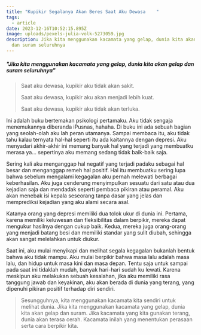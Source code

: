 ```yaml
---
title: "Kupikir Segalanya Akan Beres Saat Aku Dewasa    "
tags: 
  - article
date: 2023-12-16T10:52:15.895Z
image: uploads/pexels-julia-volk-5273059.jpg
description: Jika kita menggunakan kacamata yang gelap, dunia kita akan gelap
  dan suram seluruhnya
---
```

##### "﻿Jika kita menggunakan kacamata yang gelap, dunia kita akan gelap dan suram seluruhnya"

> S﻿aat aku dewasa, kupikir aku tidak akan sakit.
>
> S﻿aat aku dewasa, kupikir aku akan menjadi lebih kuat.
>
> S﻿aat aku dewasa, kupikir aku tidak akan terluka.

I﻿ni adalah buku bertemakan psikologi pertamaku. Aku tidak sengaja menemukannya diberanda iPusnas, hahaha. D﻿i buku ini ada sebuah bagian yang seolah-olah aku lah peran utamanya. Sampai membaca itu, aku tidak tahu kalau ternyata hal-hal seperti itu ada kaitannya dengan depresi. Aku menyadari akhir-akhir ini  memang banyak hal yang terjadi yang membuatku merasa ya... sepertinya aku memang sedang tidak baik-baik saja.

S﻿ering kali aku menganggap hal negatif yang terjadi padaku sebagai hal besar dan menganggap remeh hal positif. Hal itu membuatku sering lupa bahwa sebelum mengalami kegagalan aku pernah melewati berbagai keberhasilan. Aku juga cenderung menyimpulkan sesuatu dari satu atau dua kejadian saja dan mendadak seperti pembaca pikiran atau peramal. Aku akan menebak isi kepala seseorang tanpa dasar yang jelas dan memprediksi kejadian yang aku alami secara asal.

Katanya orang yang depresi memiliki dua tolok ukur di dunia ini. Pertama, karena memiliki keluwesan dan fleksibilitas dalam berpikir, mereka dapat mengukur hasilnya dengan cukup baik. Kedua, mereka juga orang-orang yang menjadi batang besi dan memiliki standar yang sulit diubah, sehingga akan sangat melelahkan untuk diukur. 

S﻿aat ini, aku mulai menyikapi dan melihat segala kegagalan bukanlah bentuk bahwa aku tidak mampu. Aku mulai berpikir bahwa masa lalu adalah masa lalu, dan hidup untuk masa kini dan masa depan. Tentu saja untuk sampai pada saat ini tidaklah mudah, banyak hari-hari sudah ku lewati. Karena meskipun aku melakukan sebuah kesalahan, jika aku memiliki rasa tanggung jawab dan keyakinan, aku akan berada di dunia yang terang, yang dipenuhi pikiran positif terhadap diri sendiri.

> S﻿esungguhnya, kita menggunakan kacamata kita sendiri untuk melihat dunia. Jika kita menggunakan kacamata yang gelap, dunia kita akan gelap dan suram. Jika kacamata yang kita gunakan terang, dunia akan terasa cerah. Kacamata inilah yang menentukan perasaan serta cara berpikir kita.